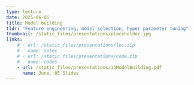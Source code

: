 ```yaml
---
type: lecture
date: 2025-06-05
title: Model building
tldr: "Feature engineering, model selection, hyper parameter tuning"
thumbnail: /static_files/presentations/placeholder.jpg
links: 
    # - url: /static_files/presentations/lec.zip
    #   name: notes
    # - url: /static_files/presentations/code.zip
    #   name: codes
    - url: /static_files/presentations/11ModelBuilding.pdf
      name: June. 05 Slides
---
```

<!-- **Suggested Readings:**
- [Readings 1](http://example.com)
- [Readings 2](http://example.com) -->
